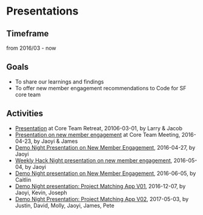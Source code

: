 # Presentations

## Timeframe

from 2016/03 - now

## Goals 

* To share our learnings and findings 
* To offer new member engagement recommendations to Code for SF core team 

## Activities
* [Presentation](./ProjectLaunch__CoreTeamRetreat_20160301.pdf) at Core Team Retreat, 20106-03-01, by Larry & Jacob
* [Presentation on new member engagement](./NewMemberEngagement_CoreTeamMeeting_20160423.pdf) at Core Team Meeting, 2016-04-23, by Jaoyi & James
* [Demo Night Presentation on New Member Engagement](./NewMememberEngagement_DemoNight_20160427.pdf), 2016-04-27, by Jaoyi
* [Weekly Hack Night presentation on new member engagement](./NewMemberEngagement_Hacknight_20160504.pdf), 2016-05-04, by Jaoyi
* [Demo Night presentation on New Member Engagement](./NewMemberEngagement_ProjectDemoNight_20160605.pdf), 2016-06-05, by Caitlin
* [Demo Night presentation: Project Matching App V01](./ProjectMatchingHat_ProjectDemoNight_20161207.pdf), 2016-12-07, by Jaoyi, Kevin, Joseph
* [Demo Night Presentation: Project Matching App V02](./DemoNight_MatchingApp-V02_2017-05-03.pdf), 2017-05-03, by Justin, David, Molly, Jaoyi, James, Pete 



